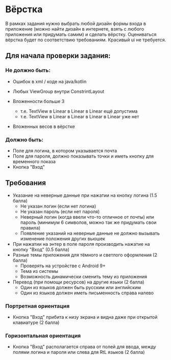 # Вёрстка

В рамках задания нужно выбрать любой дизайн формы входа в приложение (можно найти дизайн в интернете, взять с любого приложения или придумать самим) и сделать вёрстку. Оцениваться вёрстка будет по соответствию требованиям. Красивый ui не требуется.

## Для начала проверки задания:

### Не должно быть:

 - Ошибок в xml / коде на java/kotlin
 - Любых ViewGroup внутри ConstrintLayout

 - Вложенности больше 3
   - т.е. TextView в Linear в Linear в Linear ещё допустима
   - т.е. TextView в Linear в Linear в Linear в Linear уже нет
 - Вложенных весов в вёрстке

### Должно быть:

- Поле для логина, в котором указывается почта
- Поле для пароля, должно показывать точки и иметь кнопку для временного показа
- Кнопка "Вход"

## Требования

 - Указание на неверные данные при нажатии на кнопку логина (1.5 балла)
   - Не указан логин (если нет логина) 
   - Не указан пароль (если нет пароля)
   - Неверный логин (когда ввели что-то отличное от почты) или пароль (минимум 6 символов, можно так же придумать свои правила)
   - Появление указаний на неверные данные не должно вызывать изменение положения других вьюшек
 - При нажатии на энтер в поле пароля производить нажатие на кнопку "Вход" (0.5 балла)
 - Разные темы приложения для тёмного и светлого оформления (2 балла)
   - Проверять на устройстве с Android 9+
   - Тема из системы
   - Возможность динамически сменить тему из приложения
 - Перевод (при помощи ресурсов) на другие языки (2 балла)
   - Один из языков должен быть русским или английским
   - Один из языков должен иметь письменность справа налево

### Портретная ориентация

 - Кнопка "Вход" прибита к низу экрана и видна даже при открытой клавиатуре (2 балла)

### Горизонтальная ориентация

 - Кнопка "Вход" располагается справа от полей для ввода, между полями логина и пароля или слева для RtL языков (2 балла)
